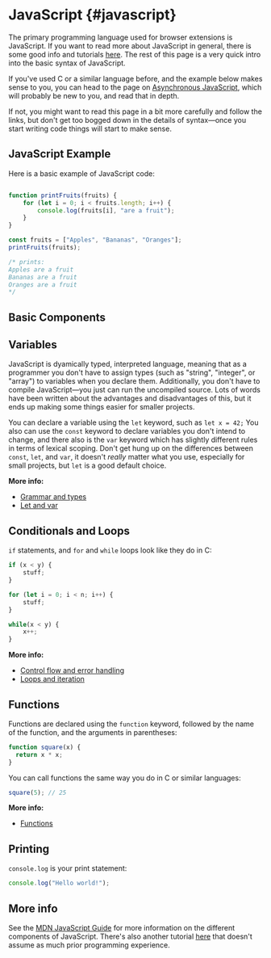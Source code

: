 # JavaScript {#javascript}

The primary programming language used for browser extensions is JavaScript. If you want to read more about JavaScript in general, there is some good info and tutorials [here](https://developer.mozilla.org/en-US/docs/Web/JavaScript). The rest of this page is a very quick intro into the basic syntax of JavaScript.

If you've used C or a similar language before, and the example below makes sense to you, you can head to the page on [Asynchronous JavaScript](async-js.md), which will probably be new to you, and read that in depth.

If not, you might want to read this page in a bit more carefully and follow the links, but don't get too bogged down in the details of syntax—once you start writing code things will start to make sense.

## JavaScript Example

Here is a basic example of JavaScript code:

```js

function printFruits(fruits) {
	for (let i = 0; i < fruits.length; i++) {
		console.log(fruits[i], "are a fruit");
	}
}

const fruits = ["Apples", "Bananas", "Oranges"];
printFruits(fruits);

/* prints:
Apples are a fruit
Bananas are a fruit
Oranges are a fruit
*/
```


## Basic Components

## Variables

JavaScript is dyamically typed, interpreted language, meaning that as a programmer you don't have to assign types (such as "string", "integer", or "array") to variables when you declare them. Additionally, you don't have to compile JavaScript—you just can run the uncompiled source. Lots of words have been written about the advantages and disadvantages of this, but it ends up making some things easier for smaller projects.

You can declare a variable using the `let` keyword, such as `let x = 42;` You also can use the `const` keyword to declare variables you don't intend to change, and there also is the `var` keyword which has slightly different rules in terms of lexical scoping. Don't get hung up on the differences between `const`, `let`, and `var`, it doesn't *really* matter what you use, especially for small projects, but `let` is a good default choice.

**More info:**
- [Grammar and types](https://developer.mozilla.org/en-US/docs/Web/JavaScript/Guide/Grammar_and_types)
- [Let and var](https://developer.mozilla.org/en-US/docs/Web/JavaScript/Reference/statements/let)

## Conditionals and Loops

`if` statements, and `for` and `while` loops look like they do in C:

```js
if (x < y) {
	stuff;
}

for (let i = 0; i < n; i++) {
	stuff;
}

while(x < y) {
	x++;
}
```

**More info:**
- [Control flow and error handling](https://developer.mozilla.org/en-US/docs/Web/JavaScript/Guide/Control_flow_and_error_handling)
- [Loops and iteration](https://developer.mozilla.org/en-US/docs/Web/JavaScript/Guide/Loops_and_iteration)

## Functions

Functions are declared using the `function` keyword, followed by the name of the function, and the arguments in parentheses:

```js
function square(x) {
  return x * x;
}
```

You can call functions the same way you do in C or similar languages:

```js
square(5); // 25
```

**More info:**
- [Functions](https://developer.mozilla.org/en-US/docs/Web/JavaScript/Guide/Functions)

## Printing

`console.log` is your print statement:

```js
console.log("Hello world!");
```

## More info

See the [MDN JavaScript Guide](https://developer.mozilla.org/en-US/docs/Web/JavaScript/Guide) for more information on the different components of JavaScript. There's also another tutorial [here](https://developer.mozilla.org/en-US/docs/Learn/JavaScript) that doesn't assume as much prior programming experience.